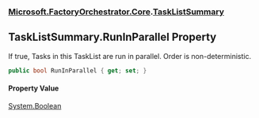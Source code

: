 ### [Microsoft.FactoryOrchestrator.Core](Microsoft_FactoryOrchestrator_Core.md 'Microsoft.FactoryOrchestrator.Core').[TaskListSummary](TaskListSummary.md 'Microsoft.FactoryOrchestrator.Core.TaskListSummary')
## TaskListSummary.RunInParallel Property
If true, Tasks in this TaskList are run in parallel. Order is non-deterministic.  
```csharp
public bool RunInParallel { get; set; }
```
#### Property Value
[System.Boolean](https://docs.microsoft.com/en-us/dotnet/api/System.Boolean 'System.Boolean')
